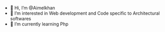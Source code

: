 - 👋 Hi, I’m @Aimelkhan
- 👀 I’m interested in Web development and Code specific to Architectural softwares
- 🌱 I’m currently learning Php

<!---
Aimelkhan/Aimelkhan is a ✨ special ✨ repository because its `README.md` (this file) appears on your GitHub profile.
You can click the Preview link to take a look at your changes.
--->
